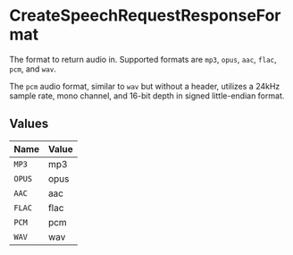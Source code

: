 # CreateSpeechRequestResponseFormat

The format to return audio in. 
Supported formats are `mp3`, `opus`, `aac`, `flac`, `pcm`, and `wav`. 

The `pcm` audio format, similar to `wav` but without a header, utilizes a 24kHz sample rate, mono channel, and 16-bit depth in signed little-endian format.


## Values

| Name   | Value  |
| ------ | ------ |
| `MP3`  | mp3    |
| `OPUS` | opus   |
| `AAC`  | aac    |
| `FLAC` | flac   |
| `PCM`  | pcm    |
| `WAV`  | wav    |